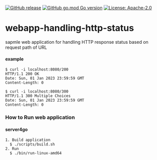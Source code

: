 [![GitHub release](https://img.shields.io/github/release/noritaka-kagei/webapp-handling-http-status.svg)](https://github.com/noritaka-kagei/webapp-handling-http-status/releases/latest)
[![GitHub go.mod Go version](https://img.shields.io/github/go-mod/go-version/noritaka-kagei/webapp-handling-http-status.svg)](https://github.com/noritaka-kagei/webapp-handling-http-status/blob/main/server4go)
[![License: Apache-2.0](https://img.shields.io/badge/License-Apache%202.0-blue.svg)](https://github.com/noritaka-kagei/webapp-handling-http-status/blob/main/LICENSE)


# webapp-handling-http-status
sapmle web application for handling HTTP response status based on request path of URL  

#### example
```
$ curl -i localhost:8080/200
HTTP/1.1 200 OK
Date: Sun, 01 Jan 2023 23:59:59 GMT
Content-Length: 0

$ curl -i localhost:8080/300
HTTP/1.1 300 Multiple Choices
Date: Sun, 01 Jan 2023 23:59:59 GMT
Content-Length: 0
```

### How to Run web application
#### server4go
```
1. Build application
  $ ./scripts/build.sh
2. Run
  $ ./bin/run-linux-amd64
```
